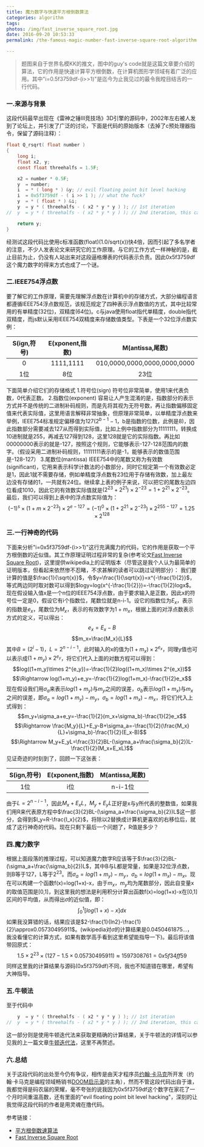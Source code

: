 ```yaml
---
title: 魔力数字与快速平方根倒数算法
categories: algorithm
tags: 
photos: /img/fast_inverse_square_root.jpg
date: 2016-09-20 10:53:33
permalink: /the-famous-magic-number-fast-inverse-square-root-algorithm

---
```



> 题图来自于世界名模KK的推文，图中的guy's code就是这篇文章要介绍的算法，它的作用是快速计算平方根倒数，在计算机图形学领域有着广泛的应用。其中"i=0.5f3759df-(i>>1)"是迄今为止我见过的最令我瞠目结舌的一行代码。

### 一.来源与背景
这段代码最早出现在《雷神之锤III竞技场》3D引擎的源码中，2002年左右被人发到了论坛上，并引发了广泛的讨论，下面是代码的原始版本（去掉了c预处理器指令，保留了源码注释）：
```c
float Q_rsqrt( float number )
{
	long i;
	float x2, y;
	const float threehalfs = 1.5F;

	x2 = number * 0.5F;
	y  = number;
	i  = * ( long * ) &y; // evil floating point bit level hacking
	i  = 0x5f3759df - ( i >> 1 ); // what the fuck?
	y  = * ( float * ) &i;
	y  = y * ( threehalfs - ( x2 * y * y ) ); // 1st iteration
//	y  = y * ( threehalfs - ( x2 * y * y ) ); // 2nd iteration, this can be removed

	return y;
}
```
经测试这段代码比使用c标准函数(float)(1.0/sqrt(x))快4倍，因而引起了多名学者的注意，不少人发表论文来研究它的工作原理。与它的工作方式一样神秘的是，截止目前为止，仍没有人站出来对这段逼格爆表的代码表示负责。因此0x5f3759df这个魔力数字的得来方式也成了一个谜。
<!-- more -->
### 二.IEEE754浮点数
要了解它的工作原理，需要先理解浮点数在计算机中的存储方式，大部分编程语言都遵循IEEE754浮点数规范，该规范规定了四种表示浮点数值的方式，其中比较常用的有单精度(32位)，双精度(64位)。c与java使用float指代单精度，double指代双精度，而js默认采用IEEE754双精度来存储数值类型。下表是一个32位浮点数实例：

| S(ign,符号) | E(xponent,指数) | M(antissa,尾数) |
|:-:|:-:|:-:|
|0|1111,1111|010,0000,0000,0000,0000,0000|
|1位|8位|23位|

下面简单介绍它们的存储格式
1.符号位(sign)
	符号位非常简单，使用1来代表负数，0代表正数。
2.指数位(exponent)
	容易让人产生混淆的是，指数部分的表示方式并不是传统的二进制补码规则，而是先将其视为无符号数，再让指数偏移固定值来代表实际值，这里用语言解释非常抽象，但原理非常简单，以单精度浮点数来举例，IEEE754标准规定偏移值为127($2^{b-1}-1$，b是指数的位数，此例是8)，因此指数部分需要减去127从而得到实际值，比如上例中指数部分为11111111，转换成10进制就是255，再减去127得到128，这里128就是它的实际指数。再比如00000000表示的就是-127，按照这个规则，它能够表示-127-128范围内的数字。（假设采用二进制补码规则，11111111表示的是-1，能够表示的数值范围是-128-127）
3.尾数位(mantissa)
	IEEE754中的尾数又称为有效数(significant)，它用来表示科学计数法的小数部分，同时它规定第一个有效数必定是1，因此1就不需要存储，例如单精度浮点数有23位用于存储有效数，加上最左边没有存储的1，一共就有24位。继续拿上表的例子来说，可以把它的尾数左边四位看成1010，因此它的有效数实际值就是$(2^{23}+2^{21})\times 2^{-23}=1+2^{21}\times 2^{-23}$。
最后，我们可以得到上表中的浮点数实际值为：$$(-1)^s\times (1+m\times 2^{-23})\times 2^{e-127}=(-1)^0\times(1+2^{21}\times 2^{-23})\times2^{255-127}=1.25\times 2^{128}$$

### 三.一行神奇的代码
下面来分析"i=0x5f3759df-(i>>1)"这行充满魔力的代码，它的作用是获取一个平方根倒数的近似值。其工作原理证明过程非常的复杂(参考论文[Fast Inverse Square Root](http://www.lomont.org/Math/Papers/2003/InvSqrt.pdf))，这里提供wikipedia上的证明版本（尽管这是我个人认为最简单的证明版本，但看起来依然惨不忍睹，不求甚解的读者可以跳过证明部分）：
我们要计算的值是$\frac{1}{\sqrt{x}}$，令$y=\frac{1}{\sqrt{x}}=x^{-\frac{1}{2}}$，等式两边同时取对数可以得到$logy=log(x^{-\frac{1}{2}})=-\frac{1}{2}logx$。
现在假设输入值x是一个n位的IEEE754浮点数，由于要求输入是正数，因此x的符号位一定是0，假设它有i个指数位，尾数位就是n-i-1。设它的指数位为$E_x$，表示的指数是$e_x$，尾数位为$M_x$，表示的有效数字为$1+m_x$，根据上面的对浮点数表示方式的定义，可以得出：$$e_x=E_x-B$$$$m_x=\frac{M_x}{L}$$
其中$B=(2^i-1)$，$L=2^{n-i-1}$，此时输入的x的值为$(1+m_x)\times 2^{e_x}$，同理y值也可以表示成$(1+m_y)\times 2^{e_y}$，将它们代入上面的对数方程可以得到：$$log((1+m_y)\times 2^{e_y})=-\frac{1}{2}log((1+m_x)\times 2^{e_x})$$$$\Rightarrow log(1+m_y)+e_y=-\frac{1}{2}log(1+m_x)-\frac{1}{2}e_x$$现在假设我们用$\sigma_a$来表示$log(1+m_y)$与$m_y$之间的误差，$\sigma_b$表示$log(1+m_x)$与$m_x$之间的误差，即$\sigma_a=log(1+m_y)-m_y$，$\sigma_b=log(1+m_x)-m_x$，将它们代入上式得到：$$m_y+\sigma_a+e_y=-\frac{1}{2}(m_x+\sigma_b)-\frac{1}{2}e_x$$$$\Rightarrow \frac{M_y}{L}+E_y-B+\sigma_a=-\frac{1}{2}(\frac{M_x}{L}+\sigma_b)-\frac{1}{2}(E_x-B)$$$$\Rightarrow M_y+E_yL=\frac{3}{2}BL-(\sigma_a+\frac{\sigma_b}{2})L-\frac{1}{2}(M_x+E_xL)$$
见证奇迹的时刻到了，回顾一下这张表：

| S(ign,符号) | E(xponent,指数) | M(antissa,尾数) |
|:-:|:-:|:-:|
|1位|i位|n-i-1位|

由于$L=2^{n-i-1}$，因此$M_x+E_xL$，$M_y+E_yL$正好是x与y所代表的整数值，如果我们用R来代表原方程中$\frac{3}{2}BL-(\sigma_a+\frac{\sigma_b}{2})L$这一部分，会得到$I_y=R-\frac{I_x}{2}$，将除以2替换成计算机更喜欢的右移位后，就成了这行神奇的代码。现在只剩下最后一个问题了，R值是多少？

### 四.魔力数字
根据上面段落的推理过程，可以知道魔力数字R应该等于$\frac{3}{2}BL-(\sigma_a+\frac{\sigma_b}{2})L$，其中B与L都是常量，如果是32位浮点数，则B等于127，L等于$2^{23}$。而$\sigma_a=log(1+m_y)-m_y$，$\sigma_b=log(1+m_x)-m_x$。现在可以构建一个函数f(x)=log(1+x)-x，由于$m_x$，$m_y$均为尾数部分，因此自变量x的取值范围是[0,1]，到这里我的想法是利用积分计算出函数f(x)=log(1+x)-x在[0,1]区间的平均值，从而得出$\sigma$的近似值，即：
$$\int_0^1\left[log(1+x)-x\right]dx$$如果我没算错的话，结果应该是$2-\frac{1}{ln2}-\frac{1}{2}\approx0.05730495911$。(wikipedia对$\sigma$的计算结果是0.0450461875...，我没看懂它的计算方式，如果有数学高手看到这里希望能指导一下)。最后将该值带回原式：
$$1.5\times2^{23}\times(127 - 1.5\times0.05730495911)\approx1597308761=0x5f34ff59$$同样这里我的计算结果与源码(0x5f3759df)不同，我也不知道错在哪里，希望有大神指导。

### 五.牛顿法
至于代码中
```c
	y  = y * ( threehalfs - ( x2 * y * y ) ); // 1st iteration
//	y  = y * ( threehalfs - ( x2 * y * y ) ); // 2nd iteration, this can be removed
```
这一部分则是使用牛顿迭代法来获取更精确的计算结果，关于牛顿法的详情可以参见我的上一篇文章[牛顿迭代法](http://staynoob.cn/post/algorithm/integer-arithmetic-karatsuba-multiplication/#二-牛顿法（Newton-Raphson-method）)，这里不再赘述。

### 六.总结
关于这段代码的出处至今仍有争议，相传是由天才程序员[约翰·卡马克](https://zh.wikipedia.org/wiki/%E7%B4%84%E7%BF%B0%C2%B7%E5%8D%A1%E9%A6%AC%E5%85%8B)所开发（约翰·卡马克是编程领域畅销书[DOOM启示录](https://book.douban.com/subject/1152971/)的主角），然而不管这段代码出自于谁，我都觉得是码农届的荣耀，毫不夸张的说我因为0x5f3759df这个数字在家花了一个月时间重温高数，还有里面的"evil floating point bit level hacking"，深刻的让我觉得这段代码的作者是用灵魂在撸代码。

参考链接：
- [平方根倒数速算法](https://zh.wikipedia.org/wiki/%E5%B9%B3%E6%96%B9%E6%A0%B9%E5%80%92%E6%95%B0%E9%80%9F%E7%AE%97%E6%B3%95)
- [Fast Inverse Square Root](http://www.lomont.org/Math/Papers/2003/InvSqrt.pdf)
